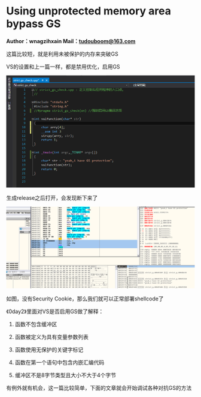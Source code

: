 # Using unprotected memory area bypass GS

**Author：wnagzihxain
Mail：tudouboom@163.com**


这篇比较短，就是利用未被保护的内存来突破GS

VS的设置和上一篇一样，都是禁用优化，启用GS

![](Image/1.png)

生成release之后打开，会发现断下来了

![](Image/2.png)

如图，没有Security Cookie，那么我们就可以正常部署shellcode了

《0day2》里面对VS是否启用GS做了解释：

1. 函数不包含缓冲区

2. 函数被定义为具有变量参数列表

3. 函数使用无保护的关键字标记

4. 函数在第一个语句中包含内嵌汇编代码

5. 缓冲区不是8字节类型且大小不大于4个字节

有例外就有机会，这一篇比较简单，下面的文章就会开始调试各种对抗GS的方法